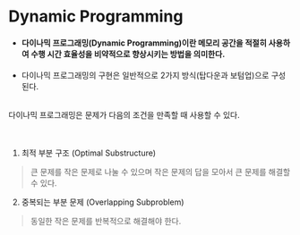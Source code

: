 # Dynamic Programming

- #### 다이나믹 프로그래밍(Dynamic Programming)이란 메모리 공간을 적절히 사용하여 수행 시간 효율성을 비약적으로 향상시키는 방법을 의미한다. 
- 다이나믹 프로그래밍의 구현은 일반적으로 2가지 방식(탑다운과 보텀업)으로 구성된다.

<br/>
다이나믹 프로그래밍은 문제가 다음의 조건을 만족할 때 사용할 수 있다.
<br/>
<br/>
<br/>

1. 최적 부분 구조 (Optimal Substructure)
> 큰 문제를 작은 문제로 나눌 수 있으며 작은 문제의 답을 모아서 큰 문제를 해결할 수 있다.
2. 중복되는 부분 문제 (Overlapping Subproblem)
> 동일한 작은 문제를 반복적으로 해결해야 한다.
